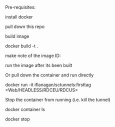  
Pre-requisites:

install docker 

pull down this repo

build image 

docker build -t .

make note of the image ID:

run the image after its been built

 
Or pull down the container and run directly 

docker run -it iflanagan/sctunnels:firsttag <SAUCEUSERNAME> <SAUCEACCESSKEY> <Web/HEADLESS/RDCEU/RDCUS> <TunnelId>

Stop the container from running (i.e. kill the tunnel) 

docker container ls

<find the container ID>
 
 docker stop <CONTAINER ID>
 
 
